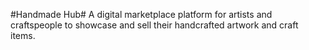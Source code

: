 #Handmade Hub#
A digital marketplace platform for artists and craftspeople to showcase and sell their handcrafted artwork and craft items.
